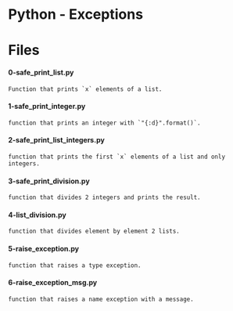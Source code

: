 # Python - Exceptions


# Files

#### 0-safe_print_list.py
	Function that prints `x` elements of a list.
#### 1-safe_print_integer.py
	function that prints an integer with `"{:d}".format()`.
#### 2-safe_print_list_integers.py
	function that prints the first `x` elements of a list and only integers.
#### 3-safe_print_division.py
	function that divides 2 integers and prints the result.
#### 4-list_division.py
	function that divides element by element 2 lists.
#### 5-raise_exception.py
	function that raises a type exception.
#### 6-raise_exception_msg.py
	function that raises a name exception with a message.
